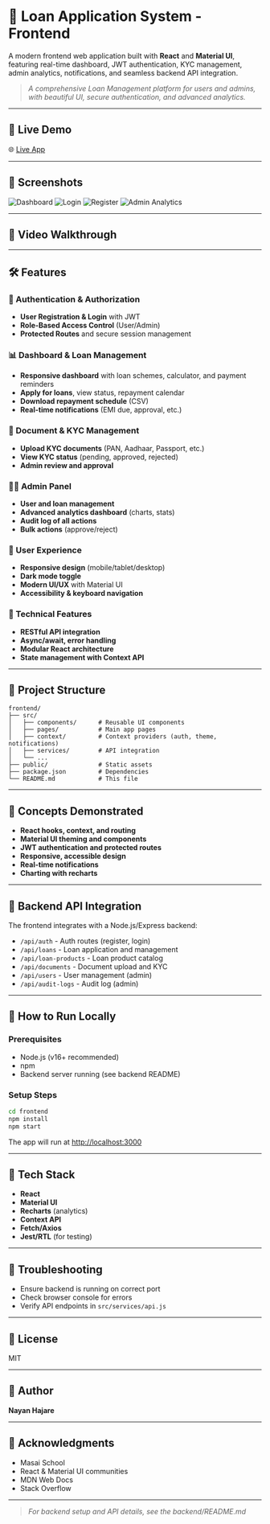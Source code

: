 # 📝 Loan Application System - Frontend

A modern frontend web application built with **React** and **Material UI**, featuring real-time dashboard, JWT authentication, KYC management, admin analytics, notifications, and seamless backend API integration.

> *A comprehensive Loan Management platform for users and admins, with beautiful UI, secure authentication, and advanced analytics.*

---

## 🚀 Live Demo

🌐 [Live App](#) <!-- Add your deployed link here -->

---

## 📸 Screenshots
![Dashboard](assets/readMe_Images/Dashboard.png)
![Login](assets/readMe_Images/login.png)
![Register](assets/readMe_Images/Signup.png)
![Admin Analytics](assets/readMe_Images/AdminAnalytics.png)

---

## 🎥 Video Walkthrough

<!-- Add a link to your video demo here -->

---

## 🛠 Features

### 🔐 Authentication & Authorization
* **User Registration & Login** with JWT
* **Role-Based Access Control** (User/Admin)
* **Protected Routes** and secure session management

### 📊 Dashboard & Loan Management
* **Responsive dashboard** with loan schemes, calculator, and payment reminders
* **Apply for loans**, view status, repayment calendar
* **Download repayment schedule** (CSV)
* **Real-time notifications** (EMI due, approval, etc.)

### 📁 Document & KYC Management
* **Upload KYC documents** (PAN, Aadhaar, Passport, etc.)
* **View KYC status** (pending, approved, rejected)
* **Admin review and approval**

### 🧑‍💼 Admin Panel
* **User and loan management**
* **Advanced analytics dashboard** (charts, stats)
* **Audit log of all actions**
* **Bulk actions** (approve/reject)

### 🎨 User Experience
* **Responsive design** (mobile/tablet/desktop)
* **Dark mode toggle**
* **Modern UI/UX** with Material UI
* **Accessibility & keyboard navigation**

### 🔧 Technical Features
* **RESTful API integration**
* **Async/await, error handling**
* **Modular React architecture**
* **State management with Context API**

---

## 📁 Project Structure

```
frontend/
├── src/
│   ├── components/      # Reusable UI components
│   ├── pages/           # Main app pages
│   ├── context/         # Context providers (auth, theme, notifications)
│   ├── services/        # API integration
│   └── ...
├── public/              # Static assets
├── package.json         # Dependencies
└── README.md            # This file
```

---

## 🧠 Concepts Demonstrated
* **React hooks, context, and routing**
* **Material UI theming and components**
* **JWT authentication and protected routes**
* **Responsive, accessible design**
* **Real-time notifications**
* **Charting with recharts**

---

## 🔌 Backend API Integration

The frontend integrates with a Node.js/Express backend:
* `/api/auth` - Auth routes (register, login)
* `/api/loans` - Loan application and management
* `/api/loan-products` - Loan product catalog
* `/api/documents` - Document upload and KYC
* `/api/users` - User management (admin)
* `/api/audit-logs` - Audit log (admin)

---

## 🧪 How to Run Locally

### Prerequisites
* Node.js (v16+ recommended)
* npm
* Backend server running (see backend README)

### Setup Steps
```bash
cd frontend
npm install
npm start
```
The app will run at [http://localhost:3000](http://localhost:3000)

---

## 🧱 Tech Stack
* **React**
* **Material UI**
* **Recharts** (analytics)
* **Context API**
* **Fetch/Axios**
* **Jest/RTL** (for testing)

---

## 🐛 Troubleshooting
* Ensure backend is running on correct port
* Check browser console for errors
* Verify API endpoints in `src/services/api.js`

---

## 📄 License
MIT

---

## 👤 Author
**Nayan Hajare**

---

## 🙏 Acknowledgments
* Masai School
* React & Material UI communities
* MDN Web Docs
* Stack Overflow

---

> *For backend setup and API details, see the backend/README.md*
